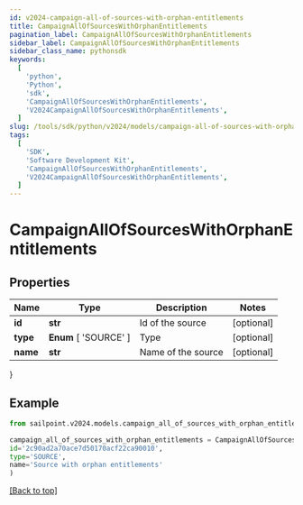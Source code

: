 ```yaml
---
id: v2024-campaign-all-of-sources-with-orphan-entitlements
title: CampaignAllOfSourcesWithOrphanEntitlements
pagination_label: CampaignAllOfSourcesWithOrphanEntitlements
sidebar_label: CampaignAllOfSourcesWithOrphanEntitlements
sidebar_class_name: pythonsdk
keywords:
  [
    'python',
    'Python',
    'sdk',
    'CampaignAllOfSourcesWithOrphanEntitlements',
    'V2024CampaignAllOfSourcesWithOrphanEntitlements',
  ]
slug: /tools/sdk/python/v2024/models/campaign-all-of-sources-with-orphan-entitlements
tags:
  [
    'SDK',
    'Software Development Kit',
    'CampaignAllOfSourcesWithOrphanEntitlements',
    'V2024CampaignAllOfSourcesWithOrphanEntitlements',
  ]
---
```


# CampaignAllOfSourcesWithOrphanEntitlements

## Properties

| Name     | Type                  | Description        | Notes      |
| -------- | --------------------- | ------------------ | ---------- |
| **id**   | **str**               | Id of the source   | [optional] |
| **type** | **Enum** [ 'SOURCE' ] | Type               | [optional] |
| **name** | **str**               | Name of the source | [optional] |

}

## Example

```python
from sailpoint.v2024.models.campaign_all_of_sources_with_orphan_entitlements import CampaignAllOfSourcesWithOrphanEntitlements

campaign_all_of_sources_with_orphan_entitlements = CampaignAllOfSourcesWithOrphanEntitlements(
id='2c90ad2a70ace7d50170acf22ca90010',
type='SOURCE',
name='Source with orphan entitlements'
)

```

[[Back to top]](#)
